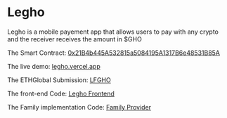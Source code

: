 # Legho

Legho is a mobile payement app that allows users to pay with any crypto and the receiver receives the amount in $GHO

The Smart Contract: [0x21B4b445A532815a5084195A1317B6e48531B85A](https://sepolia.etherscan.io/address/0x21B4b445A532815a5084195A1317B6e48531B85A)

The live demo: [legho.vercel.app](https://legho.vercel.app/)

The ETHGlobal Submission: [LFGHO](https://ethglobal.com/showcase/legho-42jbh)

The front-end Code: [Legho Frontend](https://github.com/dannpr/LGHO/tree/front-end)

The Family implementation Code: [Family Provider](https://github.com/dannpr/LGHO/blob/front-end/components/provider.tsx)
